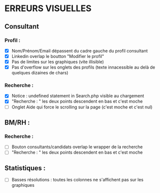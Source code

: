 # ERREURS VISUELLES
## Consultant
### Profil :
- [x] Nom/Prénom/Email dépassent du cadre gauche du profil consultant
- [x] Linkedin overlap le boutton "Modifier le profil"
- [x] Pas de limites sur les graphiques (vite illisible)
- [x] Pas d'overflow sur les onglets des profils (texte innacessible au delà de quelques dizaines de chars)
### Recherche : 
- [x] Notice : undefined statement in Search.php visible au chargement
- [x] "Recherche : " les deux points descendent en bas et c'est moche
- [ ] Onglet Aide qui force le scrolling sur la page (c'est moche et c'est nul)
## BM/RH :
###  Recherche : 
- [ ] Bouton consultants/candidats overlap le wrapper de la recherche
- [ ] "Recherche : " les deux points descendent en bas et c'est moche
## Statistiques : 
- [ ] Basses résolutions : toutes les colonnes ne s'affichent pas sur les graphiques
